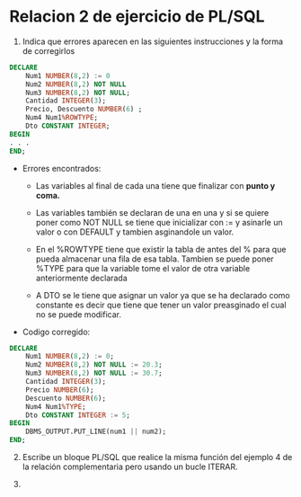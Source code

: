 # Relacion 2 de ejercicio de PL/SQL

1. Indica que errores aparecen en las siguientes instrucciones y la forma de corregirlos

```sql
DECLARE
    Num1 NUMBER(8,2) := 0
    Num2 NUMBER(8,2) NOT NULL
    Num3 NUMBER(8,2) NOT NULL;
    Cantidad INTEGER(3);
    Precio, Descuento NUMBER(6) ;
    Num4 Num1%ROWTYPE;
    Dto CONSTANT INTEGER;
BEGIN
. . .
END;
```

- Errores encontrados:

    - Las variables al final de cada una tiene que finalizar con **punto y coma.**

    - Las variables también se declaran de una en una y si se quiere poner como NOT NULL se tiene que inicializar con := y asinarle un valor o con DEFAULT y tambien asginandole un valor.

    - En el %ROWTYPE tiene que existir la tabla de antes del % para que pueda almacenar una fila de esa tabla. Tambien se puede poner %TYPE para que la variable tome el valor de otra variable anteriormente declarada

    - A DTO se le tiene que asignar un valor ya que se ha declarado como constante es decir que tiene que tener un valor preasginado el cual no se puede modificar.

- Codigo corregido:
```sql
DECLARE
    Num1 NUMBER(8,2) := 0;
    Num2 NUMBER(8,2) NOT NULL := 20.3;
    Num3 NUMBER(8,2) NOT NULL := 30.7;
    Cantidad INTEGER(3);
    Precio NUMBER(6);
    Descuento NUMBER(6);
    Num4 Num1%TYPE;
    Dto CONSTANT INTEGER := 5;
BEGIN
    DBMS_OUTPUT.PUT_LINE(num1 || num2);
END;
```

2. Escribe un bloque PL/SQL que realice la misma  función del ejemplo 4 de la relación complementaria pero usando un bucle ITERAR.

3. 
